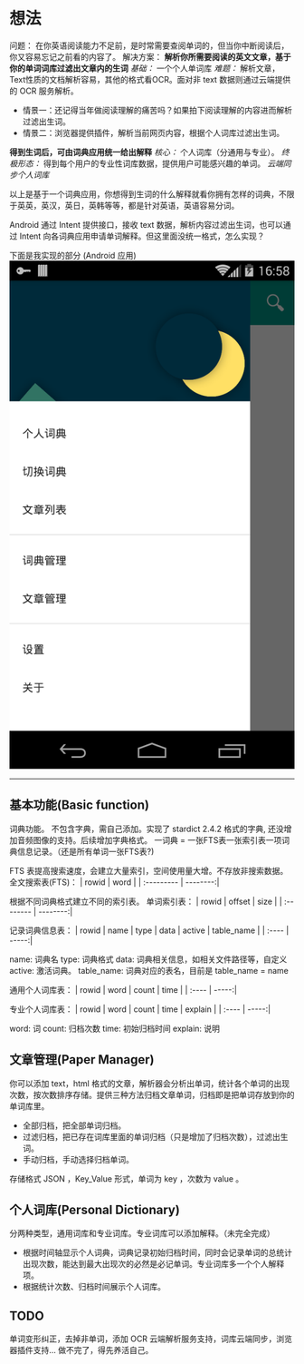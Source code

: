 # 想法
问题：
在你英语阅读能力不足前，是时常需要查阅单词的，但当你中断阅读后，你又容易忘记之前看的内容了。
解决方案：
**解析你所需要阅读的英文文章，基于你的单词词库过滤出文章内的生词**
*基础：* 一个个人单词库
*难题：* 解析文章，Text性质的文档解析容易，其他的格式看OCR。面对非 text 数据则通过云端提供的 OCR 服务解析。

- 情景一：还记得当年做阅读理解的痛苦吗？如果拍下阅读理解的内容进而解析过滤出生词。
- 情景二：浏览器提供插件，解析当前网页内容，根据个人词库过滤出生词。

**得到生词后，可由词典应用统一给出解释**
*核心：* 个人词库（分通用与专业）。
*终极形态：* 得到每个用户的专业性词库数据，提供用户可能感兴趣的单词。
*云端同步个人词库*

以上是基于一个词典应用，你想得到生词的什么解释就看你拥有怎样的词典，不限于英英，英汉，英日，英韩等等，都是针对英语，英语容易分词。

Android 通过 Intent 提供接口，接收 text 数据，解析内容过滤出生词，也可以通过 Intent 向各词典应用申请单词解释。但这里面没统一格式，怎么实现？

下面是我实现的部分 (Android 应用)
![screenshot](screenshot/dict.png)

---------------
## 基本功能(Basic function)
词典功能。
不包含字典，需自己添加。实现了 stardict 2.4.2 格式的字典, 还没增加音频图像的支持。后续增加字典格式。
一词典 = 一张FTS表一张索引表一项词典信息记录。（还是所有单词一张FTS表?)

FTS 表提高搜索速度，会建立大量索引，空间使用量大增。不存放非搜索数据。
全文搜索表(FTS)：
| rowid      | word     |
| :--------- | --------:|

根据不同词典格式建立不同的索引表。
单词索引表：
| rowid     | offset   | size    |
| :-------- | --------:|

记录词典信息表： 
| rowid | name  | type  | data  | active    | table_name  |
| :---- | -----:|

name: 词典名
type: 词典格式
data: 词典相关信息，如相关文件路径等，自定义
active: 激活词典。
table_name: 词典对应的表名，目前是 table_name = name

通用个人词库表： 
| rowid | word | count | time |
| :---- | -----:|

专业个人词库表： 
| rowid | word | count | time | explain |
| :---- | -----:|

word: 词
count: 归档次数
time: 初始归档时间
explain: 说明

## 文章管理(Paper Manager)
你可以添加 text，html 格式的文章，解析器会分析出单词，统计各个单词的出现次数，按次数排序存储。提供三种方法归档文章单词，归档即是把单词存放到你的单词库里。
- 全部归档，把全部单词归档。 
- 过滤归档，把已存在词库里面的单词归档（只是增加了归档次数），过滤出生词。
- 手动归档，手动选择归档单词。

存储格式 JSON ，Key_Value 形式，单词为 key ，次数为 value 。

## 个人词库(Personal Dictionary)
分两种类型，通用词库和专业词库。专业词库可以添加解释。（未完全完成）
- 根据时间轴显示个人词典，词典记录初始归档时间，同时会记录单词的总统计出现次数，能达到最大出现次的必然是必记单词。专业词库多一个个人解释项。
- 根据统计次数、归档时间展示个人词库。 

## TODO
单词变形纠正，去掉非单词，添加 OCR 云端解析服务支持，词库云端同步，浏览器插件支持...
做不完了，得先养活自己。
